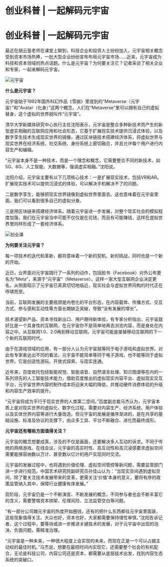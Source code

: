 # 创业科普 | 一起解码元宇宙


# 创业科普 | 一起解码元宇宙

最近在胡云篁老师在课堂上聊到，科技企业和投资人士纷纷加入，元宇宙相关概念受到资本市场热捧，一批大型企业纷纷宣布布局元宇宙市场……近来，元宇宙成为科技和资本领域的热点话题。什么是元宇宙？为何要关注它？记者采访了相关企业和专家，一起来解码元宇宙。

![元宇宙](https://p3.itc.cn/images01/20220616/e67a61270bfa42548433747c6c73af5e.jpeg)

**什么是元宇宙？**

元宇宙始于1992年国外科幻作品《雪崩》里提到的“Metaverse（元宇宙）”和“Avatar（化身）”这两个概念。人们在“Metaverse”里可以拥有自己的虚拟替身，这个虚拟的世界就叫作“元宇宙”。

清华大学新媒体研究中心执行主任沈阳表示，元宇宙是整合多种新技术而产生的新型虚实相融的互联网应用和社会形态，它基于扩展现实技术提供沉浸式体验，以及数字孪生技术生成现实世界的镜像，通过区块链技术搭建经济体系，将虚拟世界与现实世界在经济系统、社交系统、身份系统上密切融合，并且允许每个用户进行内容生产和编辑。

“元宇宙本身不是一种技术，而是一个理念和概念，它需要整合不同的新技术，如5G、6G、人工智能、大数据等，强调虚实相融。”沈阳说。

沈阳介绍，元宇宙主要有以下几项核心技术：一是扩展现实技术，包括VR和AR。扩展现实技术可以提供沉浸式的体验，可以解决手机解决不了的问题。

二是数字孪生，能够把现实世界镜像到虚拟世界里面去。这也意味着在元宇宙里面，我们可以看到很多自己的虚拟分身。

三是用区块链来搭建经济体系。随着元宇宙进一步发展，对整个现实社会的模拟程度加强，我们在元宇宙当中可能不仅仅是在花钱，而且有可能赚钱，这样在虚拟世界里同样形成了一套经济体系。

![创业课](https://p1.itc.cn/images01/20220616/2b1dccc3ea2b463fae8f541dcf1dabbf.jpeg)

**为何要关注元宇宙？**

每一项技术的迭代和革新，都将意味着一个新的契机、新的挑战，同时也是一个新的开始。

近日，业界面对元宇宙践行了一系列的动作，包括脸书（Facebook）对外公布更名为“Meta”，来源于“元宇宙”（Metaverse）。这样一家大型互联网企业决定更名，从侧面昭示了元宇宙已真真切切地临近，现实社会与虚拟世界同构的时代正在呼啸而至。

当前，互联网发展的主要瓶颈是内卷化的平台形态，在内容载体、传播方式、交互方式、参与感和互动性等方面长期缺乏突破，导致“没有发展的增长”。

技术渴望新产品、资本寻找新出口、用户期待新体验，有专家分析指出，元宇宙就好比是一个具身性的互联网，在元宇宙你不是简单地再去浏览内容，而是身处在内容之中。从互联网1.0、2.0再到移动互联网，元宇宙可能是接替移动互联网的下一个新的互联网时代。

由于在游戏领域的应用，有一部分人认为元宇宙就等同于电子游戏和虚拟世界。对此有专家表达出不同的看法，元宇宙不能简单等同于电子游戏，也不能等同于虚拟世界。它是创造性游玩、开放式探索、与现实连通。

近年来，百度依托包括智能视觉、智能语音、自然语言处理、知识图谱等在内的一系列领先的人工智能技术能力，借助百度推出的虚拟现实内容平台、虚拟现实交互平台，元宇宙世界内容的制作成本将迎来大幅的降低，并推动硬件消费体验的升级和内容生产效率的提升。

“元宇宙将成为平行于现实世界的人类第二空间。”百度副总裁马杰认为，元宇宙本质上是对现实世界的虚拟化、数字化过程，需要对内容生产、经济系统、用户体验以及实体世界内容等进行大量改造。但元宇宙的发展是循序渐进的，是在共享的基础设施、标准及协议的支撑下，由众多工具、平台不断融合、进化而最终成形。

**元宇宙还有哪些方面值得关注？**

元宇宙的概念想要成真，涉及的不仅是画面，还要解决多人互动的诉求。不同于传统的网络游戏、在线会议，元宇宙的高实时性、高互动性和高沉浸感要求虚拟空间需要能够容纳数以万计、甚至数以亿计的用户实现同时交流。

元宇宙的发展过程中，也将遇到价值伦理、虚拟空间管控等新问题，需要监管部门进一步进行规范。中国艺术研究院副研究员孙佳山认为：“当现实空间遇到虚拟空间，除了要关注技术发展带来的变革，更需关注‘价值’本身的意义，要将有序的政策监管纳入其中，保障行业健康有序发展。”

现阶段，元宇宙仍是一个不断演变、不断发展的概念，不同参与者也会不断丰富它的含义，需要警惕资本绑架、伦理风险、立法监管空白等问题。

“有一部分公司蹭元宇宙的热度开始圈钱，还有的把什么东西都往元宇宙里面装，这些现象值得关注。大众也好，资本也好，大家都需要保持理性审慎。”沈阳告诉记者，这个过程中，要等待或进一步推进关键技术的发展，对于元宇宙中出现的泡沫、负面问题，需精准治理。

“元宇宙是一种未来，一种很大程度上会实现的未来，而现在正是一个可以占据主动权的最佳时机。”马杰说，想要在最短时间内实现它，还需要整个社会的有机配合，无论是科技公司、内容公司还是资本，都需要从底层技术出发，找到内容生态系统的突破口。
